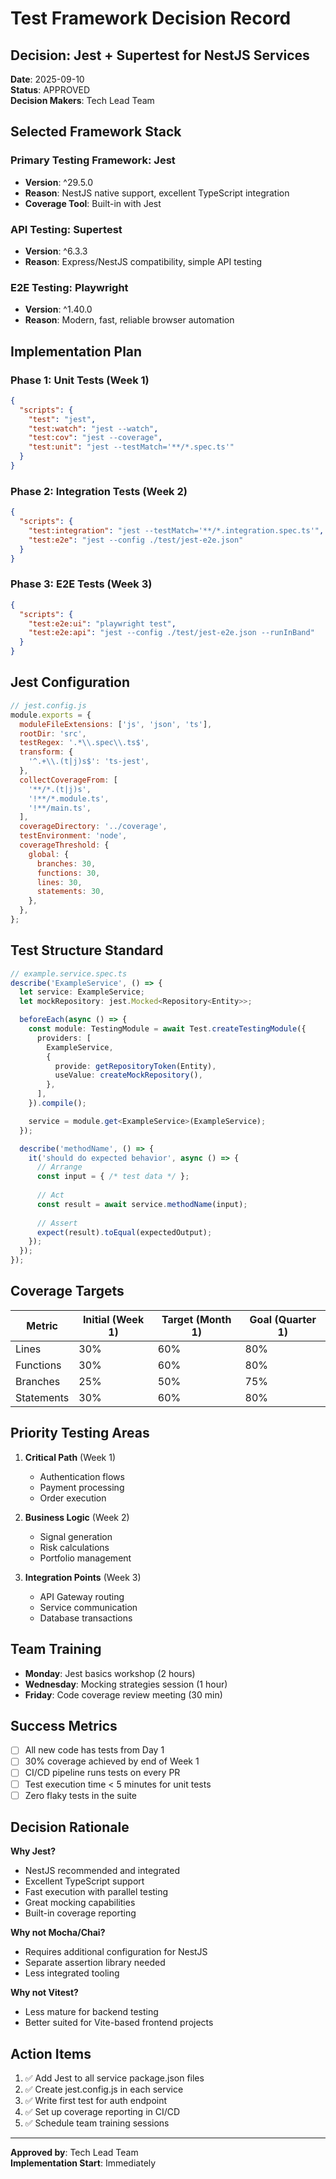 # Test Framework Decision Record

## Decision: Jest + Supertest for NestJS Services

**Date**: 2025-09-10  
**Status**: APPROVED  
**Decision Makers**: Tech Lead Team

## Selected Framework Stack

### Primary Testing Framework: **Jest**
- **Version**: ^29.5.0
- **Reason**: NestJS native support, excellent TypeScript integration
- **Coverage Tool**: Built-in with Jest

### API Testing: **Supertest**
- **Version**: ^6.3.3
- **Reason**: Express/NestJS compatibility, simple API testing

### E2E Testing: **Playwright**
- **Version**: ^1.40.0
- **Reason**: Modern, fast, reliable browser automation

## Implementation Plan

### Phase 1: Unit Tests (Week 1)
```json
{
  "scripts": {
    "test": "jest",
    "test:watch": "jest --watch",
    "test:cov": "jest --coverage",
    "test:unit": "jest --testMatch='**/*.spec.ts'"
  }
}
```

### Phase 2: Integration Tests (Week 2)
```json
{
  "scripts": {
    "test:integration": "jest --testMatch='**/*.integration.spec.ts'",
    "test:e2e": "jest --config ./test/jest-e2e.json"
  }
}
```

### Phase 3: E2E Tests (Week 3)
```json
{
  "scripts": {
    "test:e2e:ui": "playwright test",
    "test:e2e:api": "jest --config ./test/jest-e2e.json --runInBand"
  }
}
```

## Jest Configuration

```javascript
// jest.config.js
module.exports = {
  moduleFileExtensions: ['js', 'json', 'ts'],
  rootDir: 'src',
  testRegex: '.*\\.spec\\.ts$',
  transform: {
    '^.+\\.(t|j)s$': 'ts-jest',
  },
  collectCoverageFrom: [
    '**/*.(t|j)s',
    '!**/*.module.ts',
    '!**/main.ts',
  ],
  coverageDirectory: '../coverage',
  testEnvironment: 'node',
  coverageThreshold: {
    global: {
      branches: 30,
      functions: 30,
      lines: 30,
      statements: 30,
    },
  },
};
```

## Test Structure Standard

```typescript
// example.service.spec.ts
describe('ExampleService', () => {
  let service: ExampleService;
  let mockRepository: jest.Mocked<Repository<Entity>>;

  beforeEach(async () => {
    const module: TestingModule = await Test.createTestingModule({
      providers: [
        ExampleService,
        {
          provide: getRepositoryToken(Entity),
          useValue: createMockRepository(),
        },
      ],
    }).compile();

    service = module.get<ExampleService>(ExampleService);
  });

  describe('methodName', () => {
    it('should do expected behavior', async () => {
      // Arrange
      const input = { /* test data */ };
      
      // Act
      const result = await service.methodName(input);
      
      // Assert
      expect(result).toEqual(expectedOutput);
    });
  });
});
```

## Coverage Targets

| Metric | Initial (Week 1) | Target (Month 1) | Goal (Quarter 1) |
|--------|------------------|------------------|------------------|
| Lines | 30% | 60% | 80% |
| Functions | 30% | 60% | 80% |
| Branches | 25% | 50% | 75% |
| Statements | 30% | 60% | 80% |

## Priority Testing Areas

1. **Critical Path** (Week 1)
   - Authentication flows
   - Payment processing
   - Order execution

2. **Business Logic** (Week 2)
   - Signal generation
   - Risk calculations
   - Portfolio management

3. **Integration Points** (Week 3)
   - API Gateway routing
   - Service communication
   - Database transactions

## Team Training

- **Monday**: Jest basics workshop (2 hours)
- **Wednesday**: Mocking strategies session (1 hour)
- **Friday**: Code coverage review meeting (30 min)

## Success Metrics

- [ ] All new code has tests from Day 1
- [ ] 30% coverage achieved by end of Week 1
- [ ] CI/CD pipeline runs tests on every PR
- [ ] Test execution time < 5 minutes for unit tests
- [ ] Zero flaky tests in the suite

## Decision Rationale

**Why Jest?**
- NestJS recommended and integrated
- Excellent TypeScript support
- Fast execution with parallel testing
- Great mocking capabilities
- Built-in coverage reporting

**Why not Mocha/Chai?**
- Requires additional configuration for NestJS
- Separate assertion library needed
- Less integrated tooling

**Why not Vitest?**
- Less mature for backend testing
- Better suited for Vite-based frontend projects

## Action Items

1. ✅ Add Jest to all service package.json files
2. ✅ Create jest.config.js in each service
3. ✅ Write first test for auth endpoint
4. ✅ Set up coverage reporting in CI/CD
5. ✅ Schedule team training sessions

---

**Approved by**: Tech Lead Team  
**Implementation Start**: Immediately